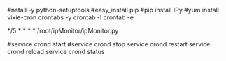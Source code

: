 #nstall -y python-setuptools
#easy_install pip
#pip install IPy
#yum install vixie-cron crontabs -y
crontab -l
crontab -e

*/5 * * * * /root/ipMonitor/ipMonitor.py

#service crond start
#service crond stop
service crond restart
service crond reload
service crond status
